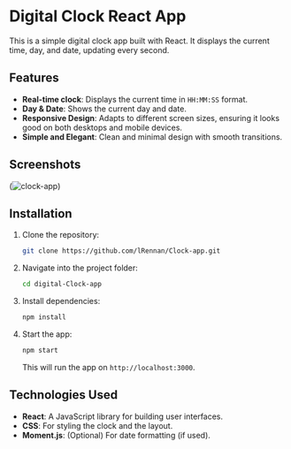 # Digital Clock React App

This is a simple digital clock app built with React. It displays the current time, day, and date, updating every second.

## Features

- **Real-time clock**: Displays the current time in `HH:MM:SS` format.
- **Day & Date**: Shows the current day and date.
- **Responsive Design**: Adapts to different screen sizes, ensuring it looks good on both desktops and mobile devices.
- **Simple and Elegant**: Clean and minimal design with smooth transitions.

## Screenshots

(![clock-app](https://github.com/user-attachments/assets/3c8337f5-069c-4e48-a08a-72d54f210e6e))

## Installation

1. Clone the repository:

   ```bash
   git clone https://github.com/lRennan/Clock-app.git
   ```

2. Navigate into the project folder:

   ```bash
   cd digital-Clock-app
   ```

3. Install dependencies:

   ```bash
   npm install
   ```

4. Start the app:

   ```bash
   npm start
   ```

   This will run the app on `http://localhost:3000`.

## Technologies Used

- **React**: A JavaScript library for building user interfaces.
- **CSS**: For styling the clock and the layout.
- **Moment.js**: (Optional) For date formatting (if used).

